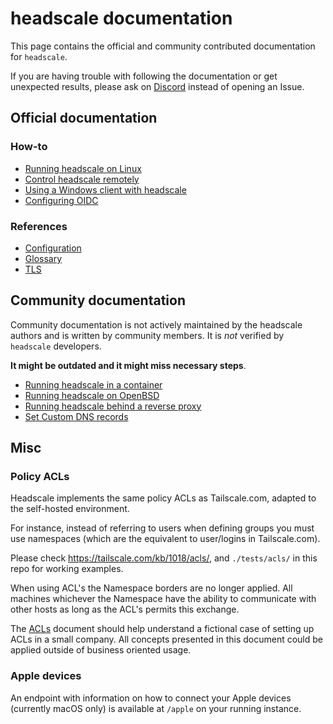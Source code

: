 # headscale documentation

This page contains the official and community contributed documentation for `headscale`.

If you are having trouble with following the documentation or get unexpected results,
please ask on [Discord](https://discord.gg/c84AZQhmpx) instead of opening an Issue.

## Official documentation

### How-to

- [Running headscale on Linux](running-headscale-linux.md)
- [Control headscale remotely](remote-cli.md)
- [Using a Windows client with headscale](windows-client.md)
- [Configuring OIDC](oidc.md)

### References

- [Configuration](../config-example.yaml)
- [Glossary](glossary.md)
- [TLS](tls.md)

## Community documentation

Community documentation is not actively maintained by the headscale authors and is
written by community members. It is _not_ verified by `headscale` developers.

**It might be outdated and it might miss necessary steps**.

- [Running headscale in a container](running-headscale-container.md)
- [Running headscale on OpenBSD](running-headscale-openbsd.md)
- [Running headscale behind a reverse proxy](reverse-proxy.md)
- [Set Custom DNS records](dns-records.md)

## Misc

### Policy ACLs

Headscale implements the same policy ACLs as Tailscale.com, adapted to the self-hosted environment.

For instance, instead of referring to users when defining groups you must
use namespaces (which are the equivalent to user/logins in Tailscale.com).

Please check https://tailscale.com/kb/1018/acls/, and `./tests/acls/` in this repo for working examples.

When using ACL's the Namespace borders are no longer applied. All machines
whichever the Namespace have the ability to communicate with other hosts as
long as the ACL's permits this exchange.

The [ACLs](acls.md) document should help understand a fictional case of setting
up ACLs in a small company. All concepts presented in this document could be
applied outside of business oriented usage.

### Apple devices

An endpoint with information on how to connect your Apple devices (currently macOS only) is available at `/apple` on your running instance.
